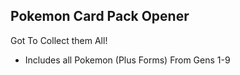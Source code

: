 ## Pokemon Card Pack Opener
Got To Collect them All!
- Includes all Pokemon (Plus Forms) From Gens 1-9